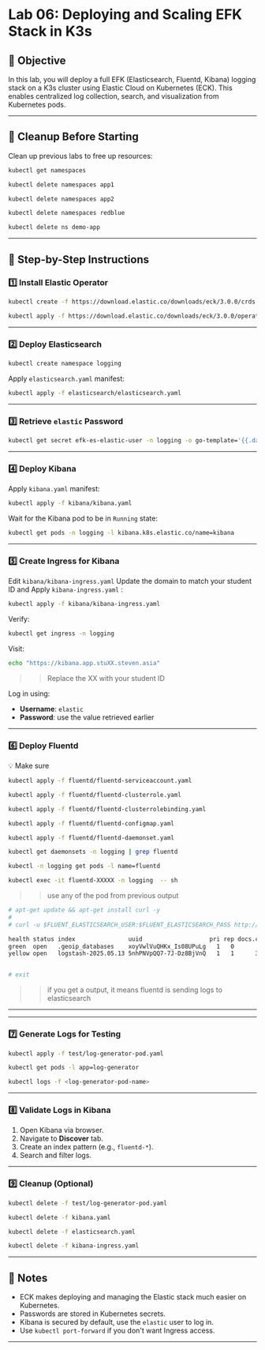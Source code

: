 # Lab 06: Deploying and Scaling EFK Stack in K3s

## 🎯 Objective

In this lab, you will deploy a full EFK (Elasticsearch, Fluentd, Kibana) logging stack on a K3s cluster using Elastic Cloud on Kubernetes (ECK). This enables centralized log collection, search, and visualization from Kubernetes pods.

---

## 🔄 Cleanup Before Starting

Clean up previous labs to free up resources:

```sh
kubectl get namespaces
````

```sh
kubectl delete namespaces app1
```

```sh
kubectl delete namespaces app2
```

```sh
kubectl delete namespaces redblue
```

```sh
kubectl delete ns demo-app
```

---

## 🧩 Step-by-Step Instructions

### 1️⃣ Install Elastic Operator

```sh
kubectl create -f https://download.elastic.co/downloads/eck/3.0.0/crds.yaml
```

```sh
kubectl apply -f https://download.elastic.co/downloads/eck/3.0.0/operator.yaml
```

---

### 2️⃣ Deploy Elasticsearch

```sh
kubectl create namespace logging
```

Apply `elasticsearch.yaml` manifest:

```sh
kubectl apply -f elasticsearch/elasticsearch.yaml
```

---

### 3️⃣ Retrieve `elastic` Password

```sh
kubectl get secret efk-es-elastic-user -n logging -o go-template='{{.data.elastic | base64decode}}'
```

---

### 4️⃣ Deploy Kibana

Apply `kibana.yaml` manifest:


```sh
kubectl apply -f kibana/kibana.yaml
```

Wait for the Kibana pod to be in `Running` state:

```sh
kubectl get pods -n logging -l kibana.k8s.elastic.co/name=kibana
```

---

### 5️⃣ Create Ingress for Kibana

Edit `kibana/kibana-ingress.yaml`  Update the domain to match your student ID and  Apply `kibana-ingress.yaml` :


```sh
kubectl apply -f kibana/kibana-ingress.yaml
```

Verify:

```sh
kubectl get ingress -n logging
```

Visit:

```sh
echo "https://kibana.app.stuXX.steven.asia"
```
>> Replace the XX with your student ID 

Log in using:

* **Username**: `elastic`
* **Password**: use the value retrieved earlier

---

### 6️⃣ Deploy Fluentd

💡 Make sure

```bash
kubectl apply -f fluentd/fluentd-serviceaccount.yaml
```
```sh 
kubectl apply -f fluentd/fluentd-clusterrole.yaml
```

```sh 
kubectl apply -f fluentd/fluentd-clusterrolebinding.yaml
```
```sh 
kubectl apply -f fluentd/fluentd-configmap.yaml
```
```bash 
kubectl apply -f fluentd/fluentd-daemonset.yaml
```
```bash 
kubectl get daemonsets -n logging | grep fluentd
```

```sh 
kubectl -n logging get pods -l name=fluentd
```

```bash 
kubectl exec -it fluentd-XXXXX -n logging  -- sh
```
>> use any of the pod from previous output 

```sh 
# apt-get update && apt-get install curl -y
# 
# curl -u $FLUENT_ELASTICSEARCH_USER:$FLUENT_ELASTICSEARCH_PASS http://$FLUENT_ELASTICSEARCH_HOST:$FLUENT_ELASTICSEARCH_PORT/_cat/indices?v

health status index               uuid                   pri rep docs.count docs.deleted store.size pri.store.size
green  open   .geoip_databases    xoyVwlVuQHKx_Is08UPuLg   1   0         40            0     37.7mb         37.7mb
yellow open   logstash-2025.05.13 5nhPNVpQQ7-7J-Dz8BjVnQ   1   1      33776            0      4.7mb          4.7mb


# exit 
```
>> if you get a output, it means fluentd is sending logs to elasticsearch 

---



---

### 7️⃣ Generate Logs for Testing

```sh
kubectl apply -f test/log-generator-pod.yaml
```

```sh
kubectl get pods -l app=log-generator
```

```sh
kubectl logs -f <log-generator-pod-name>
```

---

### 8️⃣ Validate Logs in Kibana

1. Open Kibana via browser.
2. Navigate to **Discover** tab.
3. Create an index pattern (e.g., `fluentd-*`).
4. Search and filter logs.

---

### 9️⃣ Cleanup (Optional)

```sh
kubectl delete -f test/log-generator-pod.yaml
```

```sh
kubectl delete -f kibana.yaml
```

```sh
kubectl delete -f elasticsearch.yaml
```

```sh
kubectl delete -f kibana-ingress.yaml
```

---

## 🧠 Notes

* ECK makes deploying and managing the Elastic stack much easier on Kubernetes.
* Passwords are stored in Kubernetes secrets.
* Kibana is secured by default, use the `elastic` user to log in.
* Use `kubectl port-forward` if you don't want Ingress access.

---
